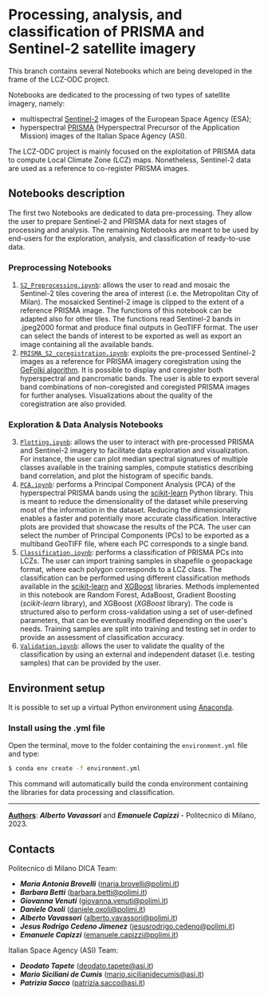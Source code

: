 # Processing, analysis, and classification of PRISMA and Sentinel-2 satellite imagery

This branch contains several Notebooks which are being developed in the frame of the LCZ-ODC project. 

Notebooks are dedicated to the processing of two types of satellite imagery, namely:
* multispectral [Sentinel-2](https://sentinel.esa.int/web/sentinel/missions/sentinel-2) images of the European Space Agency (ESA);
* hyperspectral [PRISMA](https://www.asi.it/scienze-della-terra/prisma/) (Hyperspectral Precursor of the Application Mission) images of the Italian Space Agency (ASI).

The LCZ-ODC project is mainly focused on the exploitation of PRISMA data to compute Local Climate Zone (LCZ) maps. Nonetheless, Sentinel-2 data are used as a reference to co-register PRISMA images.

## Notebooks description

The first two Notebooks are dedicated to data pre-processing. They allow the user to prepare Sentinel-2 and PRISMA data for next stages of processing and analysis. The remaining Notebooks are meant to be used by end-users for the exploration, analysis, and classification of ready-to-use data.

### Preprocessing Notebooks
1. [`S2_Preprocessing.ipynb`](https://github.com/gisgeolab/LCZ-ODC/blob/f7cbc26f8995a6d680135c6b0295c554be053633/1%20-%20S2_Preprocessing.ipynb): allows the user to read and mosaic the Sentinel-2 tiles covering the area of interest (i.e. the Metropolitan City of Milan). The mosaicked Sentinel-2 image is clipped to the extent of a reference PRISMA image. The functions of this notebook can be adapted also for other tiles. The functions read Sentinel-2 bands in .jpeg2000 format and produce final outputs in GeoTIFF format. The user can select the bands of interest to be exported as well as export an image containing all the available bands.
2. [`PRISMA_S2_coregistration.ipynb`](https://github.com/gisgeolab/LCZ-ODC/blob/f7cbc26f8995a6d680135c6b0295c554be053633/2%20-%20PRISMA_S2_coregistration.ipynb): exploits the pre-processed Sentinel-2 images as a reference for PRISMA imagery coregistration using the [GeFolki algorithm](https://github.com/aplyer/gefolki). It is possible to display and coregister both hyperspectral and pancromatic bands. The user is able to export several band combinations of non-coregisted and coregisted PRISMA images for further analyses. Visualizations about the quality of the coregistration are also provided.

### Exploration & Data Analysis Notebooks
3. [`Plotting.ipynb`](https://github.com/gisgeolab/LCZ-ODC/blob/f7cbc26f8995a6d680135c6b0295c554be053633/3%20-%20Plotting.ipynb
): allows the user to interact with pre-processed PRISMA and Sentinel-2 imagery to facilitate data exploration and visualization. For instance, the user can plot median spectral signatures of multiple classes available in the training samples, compute statistics describing band correlation, and plot the histogram of specific bands.
4. [`PCA.ipynb`](https://github.com/gisgeolab/LCZ-ODC/blob/f7cbc26f8995a6d680135c6b0295c554be053633/4%20-%20PCA.ipynb
): performs a Principal Component Analysis (PCA) of the hyperspectral PRISMA bands using the [scikit-learn](https://scikit-learn.org/stable/index.html) Python library. This is meant to reduce the dimensionality of the dataset while preserving most of the information in the dataset. Reducing the dimensionality enables a faster and potentially more accurate classification. Interactive plots are provided that showcase the results of the PCA. The user can select the number of Principal Components (PCs) to be exported as a multiband GeoTIFF file, where each PC corresponds to a single band.
5. [`Classification.ipynb`](https://github.com/gisgeolab/LCZ-ODC/blob/641b6e06f8a25003b64eace821631a9f3fca1494/5%20-%20Classification.ipynb
): performs a classification of PRISMA PCs into LCZs. The user can import training samples in shapefile o geopackage format, where each polygon corresponds to a LCZ class. The classification can be performed using different classification methods available in the [scikit-learn](https://scikit-learn.org/stable/index.html) and [XGBoost](https://xgboost.readthedocs.io/en/stable/) libraries. Methods implemented in this notebook are Random Forest, AdaBoost, Gradient Boosting (*scikit-learn* library), and XGBoost (*XGBoost* library). The code is structured also to perform cross-validation using a set of user-defined parameters, that can be eventually modified depending on the user's needs. Training samples are split into training and testing set in order to provide an assessment of classification accuracy.
6. [`Validation.ipynb`](https://github.com/gisgeolab/LCZ-ODC/blob/f7cbc26f8995a6d680135c6b0295c554be053633/6%20-%20Validation.ipynb): allows the user to validate the quality of the classification by using an external and independent dataset (i.e. testing samples) that can be provided by the user.

## Environment setup

It is possible to set up a virtual Python environment using [Anaconda](https://anaconda.org). 

### Install using the .yml file

Open the terminal, move to the folder containing the `environment.yml` file and type: 
```sh
$ conda env create -f environment.yml
```
This command will automatically build the conda environment containing the libraries for data processing and classification.

---
<ins><b>Authors</b></ins>: <b>*Alberto Vavassori*</b> and <b>*Emanuele Capizzi*</b> - Politecnico di Milano, 2023.

## Contacts

Politecnico di Milano DICA Team:
- <b>*Maria Antonia Brovelli*</b> (maria.brovelli@polimi.it)
- <b>*Barbara Betti*</b> (barbara.betti@polimi.it)
- <b>*Giovanna Venuti*</b> (giovanna.venuti@polimi.it)
- <b>*Daniele Oxoli*</b> (daniele.oxoli@polimi.it)
- <b>*Alberto Vavassori*</b> (alberto.vavassori@polimi.it)
- <b>*Jesus Rodrigo Cedeno Jimenez*</b> (jesusrodrigo.cedeno@polimi.it)
- <b>*Emanuele Capizzi*</b> (emanuele.capizzi@polimi.it)

Italian Space Agency (ASI) Team:
- <b>*Deodato Tapete*</b> (deodato.tapete@asi.it)
- <b>*Mario Siciliani de Cumis*</b> (mario.sicilianidecumis@asi.it)
- <b>*Patrizia Sacco*</b> (patrizia.sacco@asi.it)
